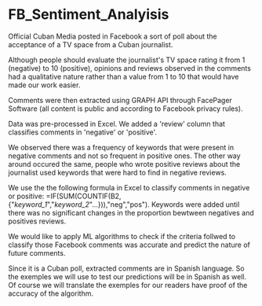 # FB_Sentiment_Analyisis

Official Cuban Media posted in Facebook a sort of poll about the acceptance of a TV space from a Cuban journalist. 

Although people should evaluate the journalist's TV space rating it from 1 (negative) to 10 (positive), opinions and reviews observed in the comments had a qualitative nature rather than a value from 1 to 10 that would have made our work easier.

Comments were then extracted using GRAPH API through FacePager Software (all content is public and according to Facebook privacy rules).

Data was pre-processed in Excel. We added a 'review' column that classifies comments in 'negative' or 'positive'.

We observed there was a frequency of keywords that were present in negative comments and not so frequent in positive ones. The other way around occured the same, people who wrote positive reviews about the journalist used keywords that were hard to find in negative reviews.

We use the the following formula in Excel to classify comments in negative or positive: =IF(SUM(COUNTIF(B2,{"*keyword_1*","*keyword_2*"...})),"neg","pos"). Keywords were added until there was no significant changes in the proportion bewtween negatives and positives reviews.

We would like to apply ML algorithms to check if the criteria follwed to classify those Facebook comments was accurate and predict the nature of future comments.

Since it is a Cuban poll, extracted comments are in Spanish language. So the exemples we will use to test our predictions will be in Spanish as well. Of course we will translate the exemples for our readers have proof of the accuracy of the algorithm.
